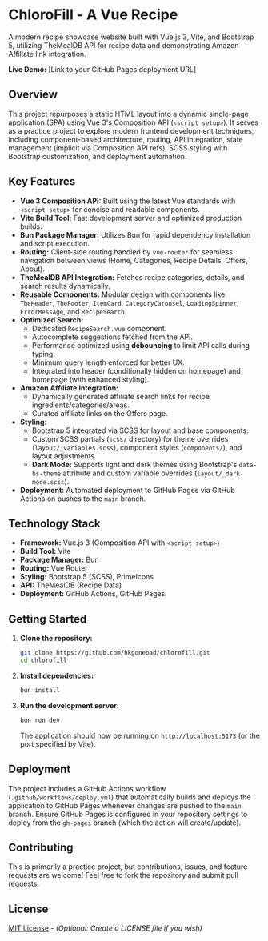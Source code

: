 # ChloroFill - A Vue Recipe

A modern recipe showcase website built with Vue.js 3, Vite, and Bootstrap 5, utilizing TheMealDB API for recipe data and demonstrating Amazon Affiliate link integration.

**Live Demo:** [Link to your GitHub Pages deployment URL]

## Overview

This project repurposes a static HTML layout into a dynamic single-page application (SPA) using Vue 3's Composition API (`<script setup>`). It serves as a practice project to explore modern frontend development techniques, including component-based architecture, routing, API integration, state management (implicit via Composition API refs), SCSS styling with Bootstrap customization, and deployment automation.

## Key Features

*   **Vue 3 Composition API:** Built using the latest Vue standards with `<script setup>` for concise and readable components.
*   **Vite Build Tool:** Fast development server and optimized production builds.
*   **Bun Package Manager:** Utilizes Bun for rapid dependency installation and script execution.
*   **Routing:** Client-side routing handled by `vue-router` for seamless navigation between views (Home, Categories, Recipe Details, Offers, About).
*   **TheMealDB API Integration:** Fetches recipe categories, details, and search results dynamically.
*   **Reusable Components:** Modular design with components like `TheHeader`, `TheFooter`, `ItemCard`, `CategoryCarousel`, `LoadingSpinner`, `ErrorMessage`, and `RecipeSearch`.
*   **Optimized Search:**
    *   Dedicated `RecipeSearch.vue` component.
    *   Autocomplete suggestions fetched from the API.
    *   Performance optimized using **debouncing** to limit API calls during typing.
    *   Minimum query length enforced for better UX.
    *   Integrated into header (conditionally hidden on homepage) and homepage (with enhanced styling).
*   **Amazon Affiliate Integration:**
    *   Dynamically generated affiliate search links for recipe ingredients/categories/areas.
    *   Curated affiliate links on the Offers page.
*   **Styling:**
    *   Bootstrap 5 integrated via SCSS for layout and base components.
    *   Custom SCSS partials (`scss/` directory) for theme overrides (`layout/_variables.scss`), component styles (`components/`), and layout adjustments.
    *   **Dark Mode:** Supports light and dark themes using Bootstrap's `data-bs-theme` attribute and custom variable overrides (`layout/_dark-mode.scss`).
*   **Deployment:** Automated deployment to GitHub Pages via GitHub Actions on pushes to the `main` branch.

## Technology Stack

*   **Framework:** Vue.js 3 (Composition API with `<script setup>`)
*   **Build Tool:** Vite
*   **Package Manager:** Bun
*   **Routing:** Vue Router
*   **Styling:** Bootstrap 5 (SCSS), PrimeIcons
*   **API:** TheMealDB (Recipe Data)
*   **Deployment:** GitHub Actions, GitHub Pages

## Getting Started

1.  **Clone the repository:**
    ```bash
    git clone https://github.com/hkgonebad/chlorofill.git
    cd chlorofill
    ```

2.  **Install dependencies:**
    ```bash
    bun install
    ```

3.  **Run the development server:**
    ```bash
    bun run dev
    ```
    The application should now be running on `http://localhost:5173` (or the port specified by Vite).

## Deployment

The project includes a GitHub Actions workflow (`.github/workflows/deploy.yml`) that automatically builds and deploys the application to GitHub Pages whenever changes are pushed to the `main` branch. Ensure GitHub Pages is configured in your repository settings to deploy from the `gh-pages` branch (which the action will create/update).

## Contributing

This is primarily a practice project, but contributions, issues, and feature requests are welcome! Feel free to fork the repository and submit pull requests.

## License

[MIT License](LICENSE) - *(Optional: Create a LICENSE file if you wish)*
